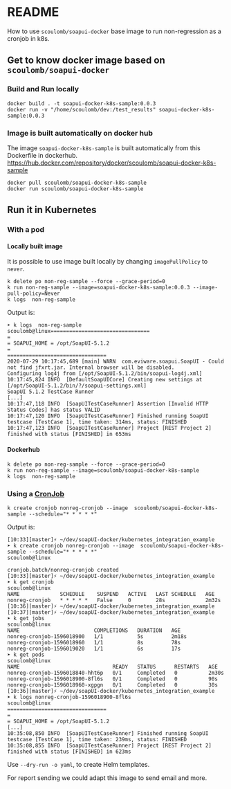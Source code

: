 # README

How to use `scoulomb/soapui-docker` base image to run non-regression as a cronjob in k8s.


## Get to know docker image based on `scoulomb/soapui-docker`  

### Build and Run locally

````shell script
docker build . -t soapui-docker-k8s-sample:0.0.3
docker run -v "/home/scoulomb/dev:/test_results" soapui-docker-k8s-sample:0.0.3 
````

### Image is built automatically on docker hub 

The image `soapui-docker-k8s-sample` is built automatically from this Dockerfile in dockerhub.
https://hub.docker.com/repository/docker/scoulomb/soapui-docker-k8s-sample

<!--
sudo docker tag soapui-docker-k8s-sample scoulomb/soapui-docker-k8s-sample
docker login --username scoulomb
sudo docker push scoulomb/soapui-docker-k8s-sample

I had error: denied: requested access to the resource is denied

So use dockerhub build:
> https://hub.docker.com/repository/docker/scoulomb/soapui-docker-k8s-sample/builds/edit
Dockerfile location: Dockerfile
Build context: /kubernetes_integration_example
if error login/logout in UI
--> 

````shell script
docker pull scoulomb/soapui-docker-k8s-sample
docker run scoulomb/soapui-docker-k8s-sample
````

## Run it in Kubernetes

### With a pod 

#### Locally built image
 
It is possible to use image built locally by changing `imagePullPolicy` to `never`.

````shell script
k delete po non-reg-sample --force --grace-period=0
k run non-reg-sample --image=soapui-docker-k8s-sample:0.0.3 --image-pull-policy=Never
k logs  non-reg-sample
````

<!--
I had made a stupid mistake here making me crazy:
`k run non-reg-sample run --image=soapui-docker-k8s-sample:0.0.3 --image-pull-policy=Never``
run twice, it was overriding the command
-->

Output is:

````shell script
➤ k logs  non-reg-sample                                                                                                                                                      scoulomb@linux================================
=
= SOAPUI_HOME = /opt/SoapUI-5.1.2
=
================================
2020-07-29 10:17:45,689 [main] WARN  com.eviware.soapui.SoapUI - Could not find jfxrt.jar. Internal browser will be disabled.
Configuring log4j from [/opt/SoapUI-5.1.2/bin/soapui-log4j.xml]
10:17:45,824 INFO  [DefaultSoapUICore] Creating new settings at [/opt/SoapUI-5.1.2/bin/?/soapui-settings.xml]
SoapUI 5.1.2 TestCase Runner
[...]
10:17:47,118 INFO  [SoapUITestCaseRunner] Assertion [Invalid HTTP Status Codes] has status VALID
10:17:47,120 INFO  [SoapUITestCaseRunner] Finished running SoapUI testcase [TestCase 1], time taken: 314ms, status: FINISHED
10:17:47,123 INFO  [SoapUITestCaseRunner] Project [REST Project 2] finished with status [FINISHED] in 653ms
````



#### Dockerhub

````shell script
k delete po non-reg-sample --force --grace-period=0
k run non-reg-sample --image=scoulomb/soapui-docker-k8s-sample
k logs  non-reg-sample
````

### Using a [CronJob](https://github.com/scoulomb/myk8s/blob/master/Master-Kubectl/1-kubectl-create-explained-ressource-derived-from-pod.md#create-a-cronjob)

````shell script
k create cronjob nonreg-cronjob --image  scoulomb/soapui-docker-k8s-sample --schedule="* * * * *"  
````

Output is:

````shell script
[10:33][master]⚡ ~/dev/soapUI-docker/kubernetes_integration_example
➤ k create cronjob nonreg-cronjob --image  scoulomb/soapui-docker-k8s-sample --schedule="* * * * *"                                                                           scoulomb@linux

cronjob.batch/nonreg-cronjob created
[10:33][master]⚡ ~/dev/soapUI-docker/kubernetes_integration_example
➤ k get cronjob                                                                                                                                                               scoulomb@linux
NAME             SCHEDULE    SUSPEND   ACTIVE   LAST SCHEDULE   AGE
nonreg-cronjob   * * * * *   False     0        28s             2m32s
[10:36][master]⚡ ~/dev/soapUI-docker/kubernetes_integration_example
[10:37][master]⚡ ~/dev/soapUI-docker/kubernetes_integration_example
➤ k get jobs                                                                                                                                                                  scoulomb@linux
NAME                        COMPLETIONS   DURATION   AGE
nonreg-cronjob-1596018900   1/1           5s         2m18s
nonreg-cronjob-1596018960   1/1           8s         78s
nonreg-cronjob-1596019020   1/1           6s         17s
➤ k get pods                                                                                                                                                                  scoulomb@linux
NAME                              READY   STATUS      RESTARTS   AGE
nonreg-cronjob-1596018840-hht6p   0/1     Completed   0          2m30s
nonreg-cronjob-1596018900-8fl6s   0/1     Completed   0          90s
nonreg-cronjob-1596018960-xgpgn   0/1     Completed   0          30s
[10:36][master]⚡ ~/dev/soapUI-docker/kubernetes_integration_example
➤ k logs nonreg-cronjob-1596018900-8fl6s                                                                                                                                      scoulomb@linux
================================
=
= SOAPUI_HOME = /opt/SoapUI-5.1.2
[...]
10:35:08,850 INFO  [SoapUITestCaseRunner] Finished running SoapUI testcase [TestCase 1], time taken: 239ms, status: FINISHED
10:35:08,855 INFO  [SoapUITestCaseRunner] Project [REST Project 2] finished with status [FINISHED] in 623ms
````

Use `--dry-run -o yaml`, to create Helm templates.
 
For report sending we could adapt this image to send email and more.

<!--
I am not sure using fluentd logger to access report would work as job is ephemeral
https://github.com/scoulomb/myk8s/blob/6e6de11afe4fd78b761d785ecab80de021b7814e/Volumes/fluentd-tutorial.md
-->
